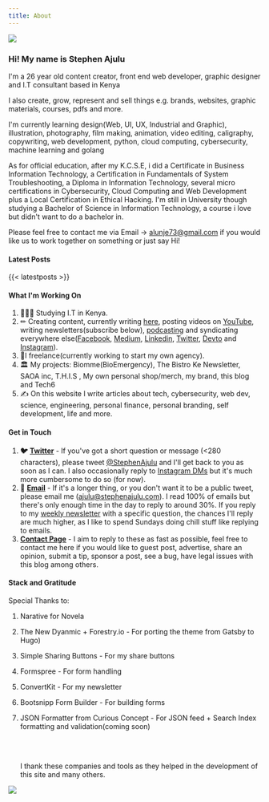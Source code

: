 ```yaml
---
title: About
---
```

![](/images/stephen-ajulu-1.jpg)

### Hi! My name is Stephen Ajulu

I'm a 26 year old content creator, front end web developer, graphic designer and I.T consultant based in Kenya

I also create, grow, represent and sell things e.g. brands, websites, graphic materials, courses, pdfs and more.

I'm currently learning design(Web, UI, UX, Industrial and Graphic), illustration, photography, film making, animation, video editing, caligraphy, copywriting, web development, python, cloud computing, cybersecurity, machine learning and golang

As for official education, after my K.C.S.E, i did a Certificate in Business Information Technology, a Certification in Fundamentals of System Troubleshooting, a Diploma in Information Technology, several micro certifications in Cybersecurity, Cloud Computing and Web Development plus a Local Certification in Ethical Hacking.
I'm still in University though studying a Bachelor of Science in Information Technology, a course i love but didn't want to do a bachelor in.

Please feel free to contact me via Email → alunje73@gmail.com if you would like us to work together on something or just say Hi!




#### Latest Posts

{{< latestposts >}}


#### What I'm Working On

1. 👨🏼‍⚕️ Studying I.T in Kenya.
2. ✏ Creating content, currently writing [here](https://ajulusthoughts.stephenajulu.com), posting videos on [YouTube](https://www.youtube.com/channel/UC043ZXL-t3yqtgcIxJmkHuA?view_as=subscriber), writing newsletters(subscribe below), [podcasting](https://anchor.fm/stephenajulu) and syndicating everywhere else([Facebook](https://www.facebook.com/stephenajulu), [Medium](https://stephenajulu.medium.com/), [Linkedin](https://www.linkedin.com/in/stephenajulu/), [Twitter](https://twitter.com/stephenajulu), [Devto](https://dev.to/stephenajulu) and [Instagram](https://www.instagram.com/stephenajulu)).
3. 💼I freelance(currently working to start my own agency).
4. 🏛 My projects: Biomme(BioEmergency), The Bistro Ke Newsletter, SAOA inc, T.H.I.S , My own personal shop/merch, my brand, this blog and Tech6
5. ✍️ On this website I write articles about tech, cybersecurity, web dev, science, engineering, personal finance, personal branding, self development, life and more.

#### Get in Touch

1. **🐦** [**Twitter**](https://twitter.com/stephenajulu) - If you've got a short question or message (<280 characters), please tweet [@StephenAjulu](https://twitter.com/stephenajulu) and I'll get back to you as soon as I can. I also occasionally reply to [Instagram DMs](https://instagram.com/stephenajulu) but it's much more cumbersome to do so (for now).
2. **📨** [**Email**](mailto:alunje73@gmail.com) - If it's a longer thing, or you don't want it to be a public tweet, please email me (ajulu@stephenajulu.com). I read 100% of emails but there's only enough time in the day to reply to around 30%. If you reply to my [weekly newsletter](https://newsletter.stephenajulu.com/) with a specific question, the chances I'll reply are much higher, as I like to spend Sundays doing chill stuff like replying to emails.
3. [**Contact Page**](/contact) - I aim to reply to these as fast as possible, feel free to contact me here if you would like to guest post, advertise, share an opinion, submit a tip, sponsor a post, see a bug, have legal issues with this blog among others.

#### Stack and Gratitude

Special Thanks to:
1. Narative for Novela
2. The New Dyanmic + Forestry.io - For porting the theme from Gatsby to Hugo)
3. Simple Sharing Buttons - For my share buttons
4. Formspree - For form handling
5. ConvertKit - For my newsletter
6. Bootsnipp Form Builder - For building forms
7. JSON Formatter from Curious Concept - For JSON feed + Search Index formatting and validation(coming soon)

   <br>

   <br>

   I thank these companies and tools as they helped in the development of this site and many others.
   
   
![](/images/header2.png)
